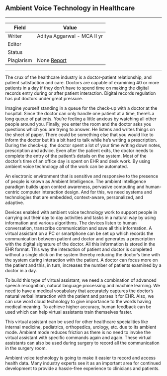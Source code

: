## Ambient Voice Technology in Healthcare

---
| Field | Value |
|----|----|
| Writer | Aditya Aggarwal - MCA II yr|
| Editor |  |
| Status |  |
| Plagiarism| None [Report](./plag-reports/plag-ambient-voice-technology.pdf) |


---

The crux of the healthcare industry is a doctor-patient relationship, and patient satisfaction and care. Doctors are capable of examining 40 or more patients in a day if they don’t have to spend time on making the digital records entry during or after patient interaction.  Digital records regulation has put doctors under great pressure.

Imagine yourself standing in a queue for the check-up with a doctor at the hospital. Since the doctor can only handle one patient at a time, there’s a long queue of patients. You’re feeling a little anxious by watching all other people around you. Finally, you enter the room and the doctor asks you questions which you are trying to answer. He listens and writes things on the sheet of paper. There could be something else that you would like to inform the doctor but it’s a bit hard to talk while he’s writing a prescription. During the check-up, the doctor spent a lot of your time writing down notes, prescription and advice. Even after the patient exits, the doctor needs to complete the entry of the patient’s details on the system. Most of the doctor’s time of an office day is spent on EHR and desk work. By using ambient voice technology all of the work can be automated. 

An electronic environment that is sensitive and responsive to the presence of people is known as Ambient Intelligence. The ambient intelligence paradigm builds upon context awareness, pervasive computing and human-centric computer interaction design. And for this, we need systems and technologies that are embedded, context-aware, personalized, and adaptive.

Devices enabled with ambient voice technology work to support people in carrying out their day to day activities and tasks in a natural way by using information and various algorithms. The devices listen to human conversation, transcribe communication and save all this information. A virtual assistant on a PC or smartphone can be set up which records the communication between patient and doctor and generates a prescription with the digital signature of the doctor. All this information is stored in the EHR format. This way the interaction of patient and doctor is completed without a single click on the system thereby reducing the doctor’s time with the system during interaction with the patient. A doctor can focus more on the patient and this, in turn, increases the number of patients examined by a doctor in a day.

To build this type of virtual assistant, we need a combination of advanced speech recognition, natural language processing and machine learning. We need to have a medical vocabulary that accurately captures the doctor’s natural verbal interaction with the patient and parses it for EHR. Also, we can use word cloud technology to give importance to the words having medical meaning. To achieve higher accuracy, human feedback can be used which can help virtual assistants train themselves faster.

This virtual assistant can be used for other healthcare specialities like internal medicine, pediatrics, orthopedics, urology, etc. due to its ambient mode. Ambient mode reduces friction as there is no need to invoke the virtual assistant with specific commands again and again. These virtual assistants can also be used during surgery to record all the communication in the surgery room.

Ambient voice technology is going to make it easier to record and access health data. Many industry experts see it as an important area for continued development to provide a hassle-free experience to clinicians and patients.

